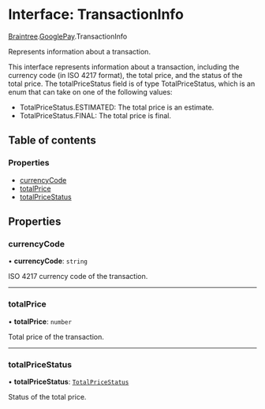 # Interface: TransactionInfo

[Braintree](../modules/CdvPurchase.Braintree.md).[GooglePay](../modules/CdvPurchase.Braintree.GooglePay.md).TransactionInfo

Represents information about a transaction.

This interface represents information about a transaction, including the currency code (in ISO 4217 format), the total price, and the status of the total price.
The totalPriceStatus field is of type TotalPriceStatus, which is an enum that can take on one of the following values:
- TotalPriceStatus.ESTIMATED: The total price is an estimate.
- TotalPriceStatus.FINAL: The total price is final.

## Table of contents

### Properties

- [currencyCode](CdvPurchase.Braintree.GooglePay.TransactionInfo.md#currencycode)
- [totalPrice](CdvPurchase.Braintree.GooglePay.TransactionInfo.md#totalprice)
- [totalPriceStatus](CdvPurchase.Braintree.GooglePay.TransactionInfo.md#totalpricestatus)

## Properties

### currencyCode

• **currencyCode**: `string`

ISO 4217 currency code of the transaction.

___

### totalPrice

• **totalPrice**: `number`

Total price of the transaction.

___

### totalPriceStatus

• **totalPriceStatus**: [`TotalPriceStatus`](../enums/CdvPurchase.Braintree.GooglePay.TotalPriceStatus.md)

Status of the total price.
